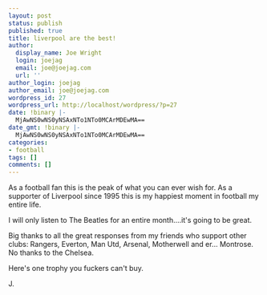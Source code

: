 ```yaml
---
layout: post
status: publish
published: true
title: liverpool are the best!
author:
  display_name: Joe Wright
  login: joejag
  email: joe@joejag.com
  url: ''
author_login: joejag
author_email: joe@joejag.com
wordpress_id: 27
wordpress_url: http://localhost/wordpress/?p=27
date: !binary |-
  MjAwNS0wNS0yNSAxNTo1NTo0MCArMDEwMA==
date_gmt: !binary |-
  MjAwNS0wNS0yNSAxNTo1NTo0MCArMDEwMA==
categories:
- football
tags: []
comments: []
---
```

<p>As a football fan this is the peak of what you can ever wish for.  As a supporter of Liverpool since 1995 this is my happiest moment in football my entire life.</p>
<p>I will only listen to The Beatles for an entire month....it's going to be great.</p>
<p>Big thanks to all the great responses from my friends who support other clubs: Rangers, Everton, Man Utd, Arsenal, Motherwell and er... Montrose.  No thanks to the Chelsea.</p>
<p>Here's one trophy you fuckers can't buy.</p>
<p>J.</p>
